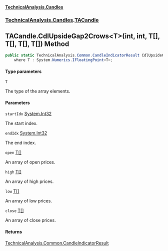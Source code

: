 #### [TechnicalAnalysis\.Candles](Atypical.TechnicalAnalysis.Candles.md 'Atypical\.TechnicalAnalysis\.Candles')
### [TechnicalAnalysis\.Candles](Atypical.TechnicalAnalysis.Candles.md#TechnicalAnalysis.Candles 'TechnicalAnalysis\.Candles').[TACandle](TACandle.md 'TechnicalAnalysis\.Candles\.TACandle')

## TACandle\.CdlUpsideGap2Crows\<T\>\(int, int, T\[\], T\[\], T\[\], T\[\]\) Method

```csharp
public static TechnicalAnalysis.Common.CandleIndicatorResult CdlUpsideGap2Crows<T>(int startIdx, int endIdx, T[] open, T[] high, T[] low, T[] close)
    where T : System.Numerics.IFloatingPoint<T>;
```
#### Type parameters

<a name='TechnicalAnalysis.Candles.TACandle.CdlUpsideGap2Crows_T_(int,int,T[],T[],T[],T[]).T'></a>

`T`

The type of the array elements\.
#### Parameters

<a name='TechnicalAnalysis.Candles.TACandle.CdlUpsideGap2Crows_T_(int,int,T[],T[],T[],T[]).startIdx'></a>

`startIdx` [System\.Int32](https://docs.microsoft.com/en-us/dotnet/api/System.Int32 'System\.Int32')

The start index\.

<a name='TechnicalAnalysis.Candles.TACandle.CdlUpsideGap2Crows_T_(int,int,T[],T[],T[],T[]).endIdx'></a>

`endIdx` [System\.Int32](https://docs.microsoft.com/en-us/dotnet/api/System.Int32 'System\.Int32')

The end index\.

<a name='TechnicalAnalysis.Candles.TACandle.CdlUpsideGap2Crows_T_(int,int,T[],T[],T[],T[]).open'></a>

`open` [T](TACandle.CdlUpsideGap2Crows_T_(int,int,T[],T[],T[],T[]).md#TechnicalAnalysis.Candles.TACandle.CdlUpsideGap2Crows_T_(int,int,T[],T[],T[],T[]).T 'TechnicalAnalysis\.Candles\.TACandle\.CdlUpsideGap2Crows\<T\>\(int, int, T\[\], T\[\], T\[\], T\[\]\)\.T')[\[\]](https://docs.microsoft.com/en-us/dotnet/api/System.Array 'System\.Array')

An array of open prices\.

<a name='TechnicalAnalysis.Candles.TACandle.CdlUpsideGap2Crows_T_(int,int,T[],T[],T[],T[]).high'></a>

`high` [T](TACandle.CdlUpsideGap2Crows_T_(int,int,T[],T[],T[],T[]).md#TechnicalAnalysis.Candles.TACandle.CdlUpsideGap2Crows_T_(int,int,T[],T[],T[],T[]).T 'TechnicalAnalysis\.Candles\.TACandle\.CdlUpsideGap2Crows\<T\>\(int, int, T\[\], T\[\], T\[\], T\[\]\)\.T')[\[\]](https://docs.microsoft.com/en-us/dotnet/api/System.Array 'System\.Array')

An array of high prices\.

<a name='TechnicalAnalysis.Candles.TACandle.CdlUpsideGap2Crows_T_(int,int,T[],T[],T[],T[]).low'></a>

`low` [T](TACandle.CdlUpsideGap2Crows_T_(int,int,T[],T[],T[],T[]).md#TechnicalAnalysis.Candles.TACandle.CdlUpsideGap2Crows_T_(int,int,T[],T[],T[],T[]).T 'TechnicalAnalysis\.Candles\.TACandle\.CdlUpsideGap2Crows\<T\>\(int, int, T\[\], T\[\], T\[\], T\[\]\)\.T')[\[\]](https://docs.microsoft.com/en-us/dotnet/api/System.Array 'System\.Array')

An array of low prices\.

<a name='TechnicalAnalysis.Candles.TACandle.CdlUpsideGap2Crows_T_(int,int,T[],T[],T[],T[]).close'></a>

`close` [T](TACandle.CdlUpsideGap2Crows_T_(int,int,T[],T[],T[],T[]).md#TechnicalAnalysis.Candles.TACandle.CdlUpsideGap2Crows_T_(int,int,T[],T[],T[],T[]).T 'TechnicalAnalysis\.Candles\.TACandle\.CdlUpsideGap2Crows\<T\>\(int, int, T\[\], T\[\], T\[\], T\[\]\)\.T')[\[\]](https://docs.microsoft.com/en-us/dotnet/api/System.Array 'System\.Array')

An array of close prices\.

#### Returns
[TechnicalAnalysis\.Common\.CandleIndicatorResult](https://docs.microsoft.com/en-us/dotnet/api/TechnicalAnalysis.Common.CandleIndicatorResult 'TechnicalAnalysis\.Common\.CandleIndicatorResult')